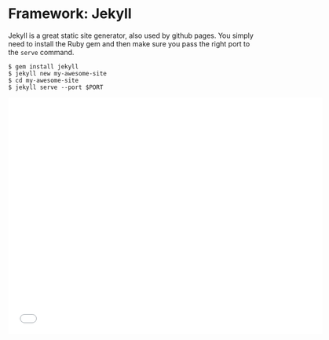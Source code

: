 # Framework: Jekyll

Jekyll is a great static site generator, also used by github pages. You simply need to install the Ruby gem and then make sure you pass the right port to the `serve` command.

    $ gem install jekyll
    $ jekyll new my-awesome-site
    $ cd my-awesome-site
    $ jekyll serve --port $PORT

<iframe width="640" height="480" src="//www.youtube.com/embed/xdxfyFS3pog" frameborder="0" allowfullscreen></iframe>
